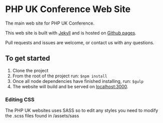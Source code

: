 # PHP UK Conference Web Site

The main web site for PHP UK Conference. 

This web site is built with [Jekyll](http://jekyllrb.com/) and is hosted on [Github pages](https://pages.github.com/).

Pull requests and issues are welcome, or contact us with any questions. 

## To get started
1. Clone the project
2. From the root of the project run:
`$npm install`
3. Once all node dependencies have finished installing, run:
`$gulp`
4. The website will build and be served on [localhost:3000](http://localhost:3000).

### Editing CSS
The PHP UK websites uses SASS so to edit any styles you need to modify the .scss files found in /assets/sass
